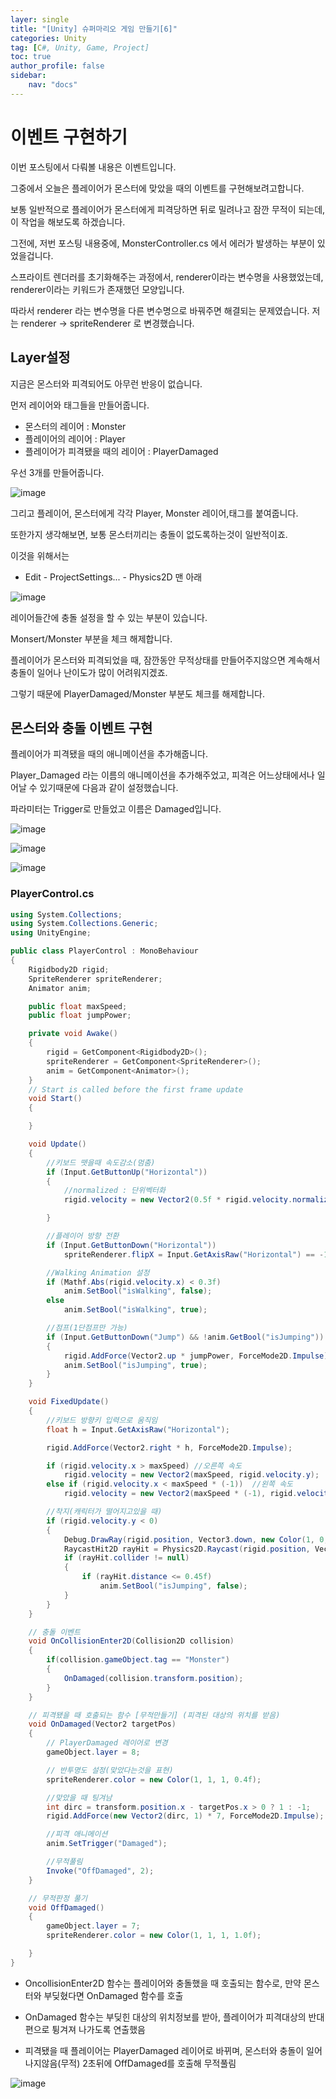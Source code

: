 ```yaml
---
layer: single
title: "[Unity] 슈퍼마리오 게임 만들기[6]"
categories: Unity
tag: [C#, Unity, Game, Project]
toc: true
author_profile: false
sidebar: 
    nav: "docs"
---
```



# 이벤트 구현하기


이번 포스팅에서 다뤄볼 내용은 이벤트입니다.

그중에서 오늘은 플레이어가 몬스터에 맞았을 때의 이벤트를 구현해보려고합니다.

보통 일반적으로 플레이어가 몬스터에게 피격당하면 뒤로 밀려나고 잠깐 무적이 되는데, 이 작업을 해보도록 하겠습니다.




그전에, 저번 포스팅 내용중에, MonsterController.cs 에서 에러가 발생하는 부분이 있었을겁니다.

스프라이트 렌더러를 초기화해주는 과정에서, renderer이라는 변수명을 사용했었는데, renderer이라는 키워드가 존재했던 모양입니다.

따라서 renderer 라는 변수명을 다른 변수명으로 바꿔주면 해결되는 문제였습니다. 저는 renderer -> spriteRenderer 로 변경했습니다.




## Layer설정


지금은 몬스터와 피격되어도 아무런 반응이 없습니다.

먼저 레이어와 태그들을 만들어줍니다. 

- 몬스터의 레이어 : Monster
- 플레이어의 레이어 : Player
- 플레이어가 피격됐을 때의 레이어 : PlayerDamaged

 우선 3개를 만들어줍니다.

![image](/images/2023-07-28/capture_1.png)



그리고 플레이어, 몬스터에게 각각 Player, Monster 레이어,태그를 붙여줍니다.



또한가지 생각해보면, 보통 몬스터끼리는 충돌이 없도록하는것이 일반적이죠. 

이것을 위해서는

- Edit - ProjectSettings... - Physics2D 맨 아래

![image](/images/2023-07-28/capture_2.png)


레이어들간에 충돌 설정을 할 수 있는 부분이 있습니다.

Monsert/Monster 부분을 체크 해제합니다.




플레이어가 몬스터와 피격되었을 때, 잠깐동안 무적상태를 만들어주지않으면 계속해서 충돌이 일어나 난이도가 많이 어려워지겠죠.

그렇기 때문에 PlayerDamaged/Monster 부분도 체크를 해제합니다.




## 몬스터와 충돌 이벤트 구현


플레이어가 피격됐을 때의 애니메이션을 추가해줍니다.

Player_Damaged 라는 이름의 애니메이션을 추가해주었고, 피격은 어느상태에서나 일어날 수 있기때문에 다음과 같이 설정했습니다.

파라미터는 Trigger로 만들었고 이름은 Damaged입니다.

![image](/images/2023-07-28/capture_3.png)

![image](/images/2023-07-28/capture_4.png)

![image](/images/2023-07-28/capture_5.png)



### PlayerControl.cs

```c#
using System.Collections;
using System.Collections.Generic;
using UnityEngine;

public class PlayerControl : MonoBehaviour
{
    Rigidbody2D rigid;
    SpriteRenderer spriteRenderer;
    Animator anim;

    public float maxSpeed;
    public float jumpPower;

    private void Awake()
    {
        rigid = GetComponent<Rigidbody2D>();
        spriteRenderer = GetComponent<SpriteRenderer>();
        anim = GetComponent<Animator>();
    }
    // Start is called before the first frame update
    void Start()
    {

    }

    void Update()
    {
        //키보드 뗏을때 속도감소(멈춤)
        if (Input.GetButtonUp("Horizontal"))
        {
            //normalized : 단위벡터화
            rigid.velocity = new Vector2(0.5f * rigid.velocity.normalized.x, rigid.velocity.y);

        }

        //플레이어 방향 전환
        if (Input.GetButtonDown("Horizontal"))
            spriteRenderer.flipX = Input.GetAxisRaw("Horizontal") == -1;

        //Walking Animation 설정
        if (Mathf.Abs(rigid.velocity.x) < 0.3f)
            anim.SetBool("isWalking", false);
        else
            anim.SetBool("isWalking", true);

        //점프(1단점프만 가능)
        if (Input.GetButtonDown("Jump") && !anim.GetBool("isJumping"))
        {
            rigid.AddForce(Vector2.up * jumpPower, ForceMode2D.Impulse);
            anim.SetBool("isJumping", true);        
        }
    }

    void FixedUpdate()
    {
        //키보드 방향키 입력으로 움직임
        float h = Input.GetAxisRaw("Horizontal");

        rigid.AddForce(Vector2.right * h, ForceMode2D.Impulse);

        if (rigid.velocity.x > maxSpeed) //오른쪽 속도
            rigid.velocity = new Vector2(maxSpeed, rigid.velocity.y);
        else if (rigid.velocity.x < maxSpeed * (-1))  //왼쪽 속도
            rigid.velocity = new Vector2(maxSpeed * (-1), rigid.velocity.y);

        //착지(캐릭터가 떨어지고있을 때)
        if (rigid.velocity.y < 0)
        {
            Debug.DrawRay(rigid.position, Vector3.down, new Color(1, 0, 0));
            RaycastHit2D rayHit = Physics2D.Raycast(rigid.position, Vector3.down, 1, LayerMask.GetMask("Floor"));
            if (rayHit.collider != null)
            {
                if (rayHit.distance <= 0.45f)
                    anim.SetBool("isJumping", false);
            }
        }
    }

    // 충돌 이벤트
    void OnCollisionEnter2D(Collision2D collision)
    {
        if(collision.gameObject.tag == "Monster")
        {
            OnDamaged(collision.transform.position);
        }
    }

    // 피격됐을 때 호출되는 함수 [무적만들기] (피격된 대상의 위치를 받음)
    void OnDamaged(Vector2 targetPos)
    {
        // PlayerDamaged 레이어로 변경
        gameObject.layer = 8;

        // 반투명도 설정(맞았다는것을 표현)
        spriteRenderer.color = new Color(1, 1, 1, 0.4f);

        //맞았을 때 팅겨남
        int dirc = transform.position.x - targetPos.x > 0 ? 1 : -1;
        rigid.AddForce(new Vector2(dirc, 1) * 7, ForceMode2D.Impulse);

        //피격 애니메이션
        anim.SetTrigger("Damaged");

        //무적풀림
        Invoke("OffDamaged", 2);
    }

    // 무적판정 풀기
    void OffDamaged()
    {
        gameObject.layer = 7;
        spriteRenderer.color = new Color(1, 1, 1, 1.0f);

    }
}

```


- OncollisionEnter2D 함수는 플레이어와 충돌했을 때 호출되는 함수로, 만약 몬스터와 부딪혔다면 OnDamaged 함수를 호출

- OnDamaged 함수는 부딪힌 대상의 위치정보를 받아, 플레이어가 피격대상의 반대편으로 튕겨져 나가도록 연출했음

- 피격됐을 때 플레이어는 PlayerDamaged 레이어로 바뀌며, 몬스터와 충돌이 일어나지않음(무적) 2초뒤에 OffDamaged를 호출해 무적풀림


![image](/images/2023-07-28/capture_6.gif)
